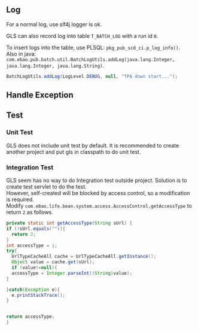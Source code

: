 ## Log

For a normal log, use slf4j logger is ok.

GLS can also record log into table `T_BATCH_LOG` with a run id `0`.  


To insert logs into the table, use PLSQL: `pkg_pub_scd_ci.p_log_info()`.  
Also in java:  `com.ebao.pub.batch.util.BatchLogUtils.addLog(java.lang.Integer, java.lang.Integer, java.lang.String)`.
```java 
BatchLogUtils.addLog(LogLevel.DEBUG, null, "TPA down start...");
```


## Handle Exception
## Test

### Unit Test

GLS does not include unit test by default. It is recommended to create another project and put gls in classpath to do
unit test.

### Integration Test

GLS seem has no way to do Integration test outside project. Solution is to create test servlet to do the test.  
However, self-created will be blocked by access control, so a modification is required.  
Modify `com.ebao.life.bean.system.access.AccessControl.getAccessType` to return `2` as follows.

``` java 
private static int getAccessType(String sUrl) {
if (!sUrl.equals("")){
  return 2;
}
int accessType = 1;
try{
  UrlTypeCacheAll cache = UrlTypeCacheAll.getInstance();
  Object value = cache.get(sUrl);
  if (value!=null){
  accessType = Integer.parseInt((String)value);
}

}catch(Exception e){
  e.printStackTrace();
}


return accessType;
}
```











